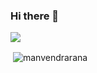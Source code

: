 ### Hi there 👋
![](https://komarev.com/ghpvc/?username=manvendrarana)




<!--
**manvendrarana/manvendrarana** is a ✨ _special_ ✨ repository because its `README.md` (this file) appears on your GitHub profile.

Here are some ideas to get you started:

- 🔭 I’m currently working on ...
- 🌱 I’m currently learning ...
- 👯 I’m looking to collaborate on ...
- 🤔 I’m looking for help with ...
- 💬 Ask me about ...
- 📫 How to reach me: ...
- 😄 Pronouns: ...
- ⚡ Fun fact: ...

<p><img align="center" src="https://github-readme-streak-stats.herokuapp.com/?user=manvendrarana&theme=radical" alt="manvendrarana" /></p>
-->

<p>&nbsp;<img align="center" src="https://github-readme-stats.vercel.app/api?username=manvendrarana&show_icons=true&locale=en&theme=radical" alt="manvendrarana" /></p>


